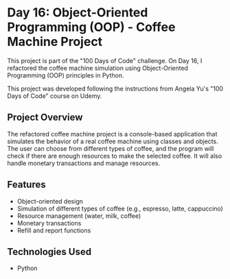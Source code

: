 # Day 16: Object-Oriented Programming (OOP) - Coffee Machine Project

This project is part of the "100 Days of Code" challenge. On Day 16, I refactored the coffee machine simulation using Object-Oriented Programming (OOP) principles in Python.

This project was developed following the instructions from Angela Yu's "100 Days of Code" course on Udemy.

## Project Overview

The refactored coffee machine project is a console-based application that simulates the behavior of a real coffee machine using classes and objects. The user can choose from different types of coffee, and the program will check if there are enough resources to make the selected coffee. It will also handle monetary transactions and manage resources.

## Features

- Object-oriented design
- Simulation of different types of coffee (e.g., espresso, latte, cappuccino)
- Resource management (water, milk, coffee)
- Monetary transactions
- Refill and report functions

## Technologies Used

- Python